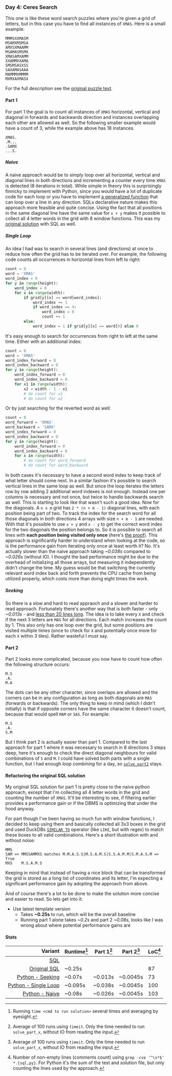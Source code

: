 ### Day 4: Ceres Search

This one is like these word search puzzles where you're given a grid of letters, but in this case you have to find all instances of `XMAS`. Here is a small example:
```
MMMSXXMASM
MSAMXMSMSA
AMXSXMAAMM
MSAMASMSMX
XMASAMXAMM
XXAMMXXAMA
SMSMSASXSS
SAXAMASAAA
MAMMMXMMMM
MXMXAXMASX
```
For the full description see the [original puzzle text](https://adventofcode.com/2024/day/4).

#### Part 1

For part 1 the goal is to count all instances of `XMAS` horizontal, vertical and diagonal in forwards and backwards direction and instances overlapping each other are allowed as well. So the following smaller example would have a count of 3, while the example above has 18 instances.
```
XMAS.
.M...
.SAMX
...S.
```

##### Naive

A naive approach would be to simply loop over all horizontal, vertical and diagonal lines in both directions and incrementing a counter every time `XMAS` is detected (8 iterations in total). While simple in theory this is surprisingly finnicky to implement with Python, since you would have a lot of duplicate code for each loop or you have to implement [a generalized function](./solution.py#L112-L134) that can loop over a line in any direction. SQLs declarative nature makes this approach more feasible and quite concise. Using the fact that all positions in the same diagonal line have the same value for `x + y` makes it possible to collect all 4 letter words in the grid with 8 window functions. This was my [original solution](./solution.original.sql#L43-L60) with SQL as well.

##### Single Loop

An idea I had was to search in several lines (and directions) at once to reduce how often the grid has to be iterated over. For example, the following code counts all occurrences in horizontal lines from left to right:
```python
count = 0
word = 'XMAS'
word_index = 0
for y in range(height):
    word_index = 0
    for x in range(width):
        if grid[y][x] == word[word_index]:
            word_index += 1
            if word_index == 4:
                word_index = 0
                count += 1
        else:
            word_index = 1 if grid[y][x] == word[0] else 0
```
It's easy enough to search for occurrences from right to left at the same time. Either with an additional index:
```python
count = 0
word = 'XMAS'
word_index_forward = 0
word_index_backward = 0
for y in range(height):
    word_index_forward = 0
    word_index_backward = 0
    for x1 in range(width):
        x2 = width - 1 - x1
        # do count for x1
        # do count for x2
```
Or by just searching for the reverted word as well:
```python
count = 0
word_forward = 'XMAS'
word_backward = 'SAMX'
word_index_forward = 0
word_index_backward = 0
for y in range(height):
    word_index_forward = 0
    word_index_backward = 0
    for x in range(width):
        # do count for word_forward
        # do count for word_backward
```
In both cases it's necessary to have a second word index to keep track of what letter should come next. In a similar fashion it's possible to search vertical lines in the same loop as well. But since the loop iterates the letters row by row adding 2 additional word indexes is not enough. Instead one per columns is necessary and not once, but twice to handle backwards search as well. This is starting to look like that wasn't such a good idea. Now for the diagonals. A `n x m` grid has `2 * (n + m - 1)` diagonal lines, with each position being part of two. To track the index for the search word for all those diagonals in both directions 4 arrays with size `n + m - 1` are needed. With that it's possible to use `x + y` and `x - y` to get the correct word index for the two diagonals the position belongs to. So it is possible to search all lines with **each position being visited only once** (here's [the proof](./solution.py#L40-L83)). This approach is significantly harder to understand when looking at the code, so is the performance gain from iterating only once at least worth it? No. It's actually slower than the naive approach taking _~0.038s_ compared to _~0.026s_ (without IO). I thought the bad performance might be due to the overhead of initializing all those arrays, but measuring it independently didn't change the time. My guess would be that switching the currently relevant word index back and forth prevents the CPU cache from being utilized properly, which costs more than doing eight times the work.

##### Seeking

So there is a slow and hard to read appraoch and a slower and harder to read approach. Fortunately there's another way that is both faster - only _~0.013s_ - and [less than 20 lines long](./solution.py#L19-L37). The idea is to take every `X` and check if the next 3 letters are `MAS` for all directions. Each match increases the count by 1. This also only has one loop over the grid, but some positions are visited multiple times (once to check for `X` and potentially once more for each `X` within 3 tiles). Rather wasteful I must say.

#### Part 2

Part 2 looks more complicated, because you now have to count how often the following structure occurs:
```
M.S
.A.
M.A
```
The dots can be any other character, since overlaps are allowed and the corners can be in any configuration as long as both diagonals are `MAS` (forwards or backwards). The only thing to keep in mind (which I didn't initially) is that if opposite corners have the same character it doesn't count, because that would spell `MAM` or `SAS`. For example:
```
M.S
.A.
S.M
```
But I think part 2 is actually easier than part 1. Compared to the last approach for part 1 where it was necessary to search in 8 directions 3 steps deep, here it's enough to check the direct diagonal neighbours for valid combinations of `S` and `M`. I could have solved both parts with a single function, but I had enough _loop combining_ for a day, so [`solve_part2`](./solution.py#L137-L153) stays.

#### Refactoring the original SQL solution

My original SQL solution for part 1 is pretty close to the naive python approach, except that I'm collecting all 4 letter words in the grid and counting the number of `XMAS`. It'll be interesting to see, if filtering earlier provides a performance gain or if the DBMS is optimizing that under the hood anyway.

For part though I've been having so much fun with window functions, I decided to keep using them and basically collected all 3x3 boxes in the grid and used DuckDBs [`SIMILAR TO`](https://duckdb.org/docs/sql/functions/char#string-similar-to-regex) operator (like `LIKE`, but with regex) to match these boxes to all valid combinations. Here's a short illustration  with and without noise:
```
MMS
SAM => MMSSAMMXS matches M.M.A.S.S|M.S.A.M.S|S.S.A.M.M|S.M.A.S.M => True
MXS    M.S.A.M.S
```
Keeping in mind that instead of having a nice block that can be transformed the grid is stored as a long list of coordinates and its letter, I'm expecting a significant performance gain by adopting the approach from above.

And of course there's a lot to be done to make the solution more concise and easier to read. So lets get into it:

- Use latest template version
  - Takes **~0.25s** to run, which will be the overall baseline
  - Running part 1 alone takes _~0.2s_ and part 2 _~0.08s_, looks like I was wrong about where potential performance gains are

#### Stats

|                                       Variant | Runtime[^runtime] | Part 1[^parttime] | Part 2[^parttime] | LoC[^loc] |
| --------------------------------------------: | ----------------- | ----------------- | ----------------- | --------- |
|                         [SQL](./solution.sql) |                   |                   |                   |           |
|       [Original SQL](./solution.original.sql) | ~0.25s            |                   |                   | 87        |
|     [Python - Seeking](./solution.py#L19-L37) | ~0.07s            | ~0.013s           | ~0.0045s          | 73        |
| [Python - Single Loop](./solution.py#L40-L83) | ~0.095s           | ~0.038s           | ~0.0045s          | 100       |
|      [Python - Naive](./solution.py#L86-L134) | ~0.08s            | ~0.026s           | ~0.0045s          | 103       |

[^runtime]: Running `time <cmd to run solution>` several times and averaging by eyesight.
[^parttime]: Average of 100 runs using `timeit`. Only the time needed to run `solve_part_x`, without IO from reading the input.
[^loc]: Number of non-empty lines (comments count) using `grep -cve '^\s*$' *.{sql,py}`. For Python it's the sum of the test and solution file, but only counting the lines used by the approach.
